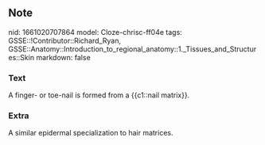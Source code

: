 ## Note
nid: 1661020707864
model: Cloze-chrisc-ff04e
tags: GSSE::!Contributor::Richard_Ryan, GSSE::Anatomy::Introduction_to_regional_anatomy::1._Tissues_and_Structures::Skin
markdown: false

### Text
<div class='toggle'>
  A finger- or toe-nail is formed from a {{c1::nail matrix}}.
</div>

### Extra
<p id="c29124fa-ce63-40b4-a5cb-b2db8d0dcd28" class="">A similar
epidermal specialization to hair matrices.
